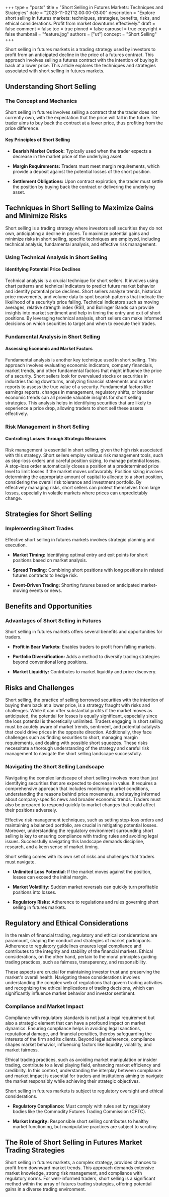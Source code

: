 +++
type = "posts"
title = "Short Selling in Futures Markets: Techniques and Strategies"
date = "2023-11-02T12:00:00-03:00"
description = "Explore short selling in futures markets: techniques, strategies, benefits, risks, and ethical considerations. Profit from market downturns effectively." 
draft = false
comment = false
toc = true
pinned = false
carousel = true
copyright = false
thumbnail = "feature.jpg"
authors = ["ut"]
concept = "Short Selling"
+++

Short selling in futures markets is a trading strategy used by investors
to profit from an anticipated decline in the price of a futures
contract. This approach involves selling a futures contract with the
intention of buying it back at a lower price. This article explores the
techniques and strategies associated with short selling in futures
markets.

## Understanding Short Selling

### The Concept and Mechanics

Short selling in futures involves selling a contract that the trader
does not currently own, with the expectation that the price will fall in
the future. The trader aims to buy back the contract at a lower price,
thus profiting from the price difference.

#### Key Principles of Short Selling

-   **Bearish Market Outlook:** Typically used when the trader expects a
    decrease in the market price of the underlying asset.

-   **Margin Requirements:** Traders must meet margin requirements,
    which provide a deposit against the potential losses of the short
    position.

-   **Settlement Obligations:** Upon contract expiration, the trader
    must settle the position by buying back the contract or delivering
    the underlying asset.

## Techniques in Short Selling to Maximize Gains and Minimize Risks

Short selling is a trading strategy where investors sell securities they
do not own, anticipating a decline in prices. To maximize potential
gains and minimize risks in short selling, specific techniques are
employed, including technical analysis, fundamental analysis, and
effective risk management.

### Using Technical Analysis in Short Selling

#### Identifying Potential Price Declines

Technical analysis is a crucial technique for short sellers. It involves
using chart patterns and technical indicators to predict future market
behavior and identify potential price declines. Short sellers analyze
trends, historical price movements, and volume data to spot bearish
patterns that indicate the likelihood of a security’s price falling.
Technical indicators such as moving averages, relative strength index
(RSI), and Bollinger Bands can provide insights into market sentiment
and help in timing the entry and exit of short positions. By leveraging
technical analysis, short sellers can make informed decisions on which
securities to target and when to execute their trades.

### Fundamental Analysis in Short Selling

#### Assessing Economic and Market Factors

Fundamental analysis is another key technique used in short selling.
This approach involves evaluating economic indicators, company
financials, market trends, and other fundamental factors that might
influence the price of a security. Short sellers look for overvalued
stocks or securities in industries facing downturns, analyzing financial
statements and market reports to assess the true value of a security.
Fundamental factors like earnings reports, changes in management,
regulatory shifts, or broader economic trends can all provide valuable
insights for short selling strategies. This analysis helps in
identifying securities that are likely to experience a price drop,
allowing traders to short sell these assets effectively.

### Risk Management in Short Selling

#### Controlling Losses through Strategic Measures

Risk management is essential in short selling, given the high risk
associated with this strategy. Short sellers employ various risk
management tools, such as stop-loss orders and careful position sizing,
to manage potential losses. A stop-loss order automatically closes a
position at a predetermined price level to limit losses if the market
moves unfavorably. Position sizing involves determining the appropriate
amount of capital to allocate to a short position, considering the
overall risk tolerance and investment portfolio. By effectively managing
risks, short sellers can protect themselves from large losses,
especially in volatile markets where prices can unpredictably change.

## Strategies for Short Selling

### Implementing Short Trades

Effective short selling in futures markets involves strategic planning
and execution.

-   **Market Timing:** Identifying optimal entry and exit points for
    short positions based on market analysis.

-   **Spread Trading:** Combining short positions with long positions in
    related futures contracts to hedge risk.

-   **Event-Driven Trading:** Shorting futures based on anticipated
    market-moving events or news.

## Benefits and Opportunities

### Advantages of Short Selling in Futures

Short selling in futures markets offers several benefits and
opportunities for traders.

-   **Profit in Bear Markets:** Enables traders to profit from falling
    markets.

-   **Portfolio Diversification:** Adds a method to diversify trading
    strategies beyond conventional long positions.

-   **Market Liquidity:** Contributes to market liquidity and price
    discovery.

## Risks and Challenges

Short selling, the practice of selling borrowed securities with the
intention of buying them back at a lower price, is a strategy fraught
with risks and challenges. While it can offer substantial profits if the
market moves as anticipated, the potential for losses is equally
significant, especially since the loss potential is theoretically
unlimited. Traders engaging in short selling must be acutely aware of
market trends, sentiment, and potential catalysts that could drive
prices in the opposite direction. Additionally, they face challenges
such as finding securities to short, managing margin requirements, and
dealing with possible short squeezes. These risks necessitate a thorough
understanding of the strategy and careful risk management to navigate
the short selling landscape successfully.

### Navigating the Short Selling Landscape

Navigating the complex landscape of short selling involves more than
just identifying securities that are expected to decrease in value. It
requires a comprehensive approach that includes monitoring market
conditions, understanding the reasons behind price movements, and
staying informed about company-specific news and broader economic
trends. Traders must also be prepared to respond quickly to market
changes that could affect their positions adversely.

Effective risk management techniques, such as setting stop-loss orders
and maintaining a balanced portfolio, are crucial in mitigating
potential losses. Moreover, understanding the regulatory environment
surrounding short selling is key to ensuring compliance with trading
rules and avoiding legal issues. Successfully navigating this landscape
demands discipline, research, and a keen sense of market timing.

Short selling comes with its own set of risks and challenges that
traders must navigate.

-   **Unlimited Loss Potential:** If the market moves against the
    position, losses can exceed the initial margin.

-   **Market Volatility:** Sudden market reversals can quickly turn
    profitable positions into losses.

-   **Regulatory Risks:** Adherence to regulations and rules governing
    short selling in futures markets.

## Regulatory and Ethical Considerations

In the realm of financial trading, regulatory and ethical considerations
are paramount, shaping the conduct and strategies of market
participants. Adherence to regulatory guidelines ensures legal
compliance and contributes to the integrity and stability of the
financial markets. Ethical considerations, on the other hand, pertain to
the moral principles guiding trading practices, such as fairness,
transparency, and responsibility.

These aspects are crucial for maintaining investor trust and preserving
the market's overall health. Navigating these considerations involves
understanding the complex web of regulations that govern trading
activities and recognizing the ethical implications of trading
decisions, which can significantly influence market behavior and
investor sentiment.

### Compliance and Market Impact

Compliance with regulatory standards is not just a legal requirement but
also a strategic element that can have a profound impact on market
dynamics. Ensuring compliance helps in avoiding legal sanctions,
reputational damage, and financial penalties, thereby safeguarding the
interests of the firm and its clients. Beyond legal adherence,
compliance shapes market behavior, influencing factors like liquidity,
volatility, and market fairness.

Ethical trading practices, such as avoiding market manipulation or
insider trading, contribute to a level playing field, enhancing market
efficiency and credibility. In this context, understanding the interplay
between compliance and market impact is essential for traders and
institutions aiming to navigate the market responsibly while achieving
their strategic objectives.

Short selling in futures markets is subject to regulatory oversight and
ethical considerations.

-   **Regulatory Compliance:** Must comply with rules set by regulatory
    bodies like the Commodity Futures Trading Commission (CFTC).

-   **Market Integrity:** Responsible short selling contributes to
    healthy market functioning, but manipulative practices are subject
    to scrutiny.

## The Role of Short Selling in Futures Market Trading Strategies

Short selling in futures markets, a complex strategy, provides chances
to profit from downward market trends. This approach demands extensive
market knowledge, strong risk management, and compliance with regulatory
norms. For well-informed traders, short selling is a significant method
within the array of futures trading strategies, offering potential gains
in a diverse trading environment.

